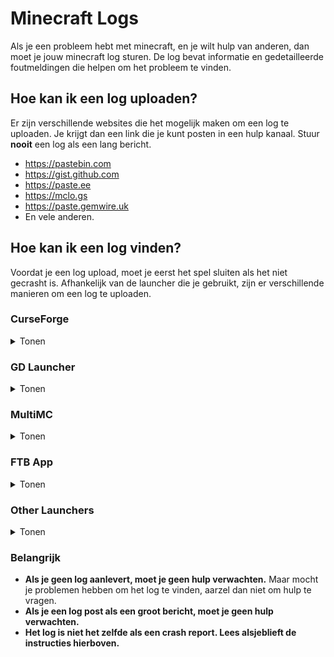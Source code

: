 # Minecraft Logs

Als je een probleem hebt met minecraft, en je wilt hulp van anderen, dan moet je jouw minecraft log sturen. 
De log bevat informatie en gedetailleerde foutmeldingen die helpen om het probleem te vinden. 

## Hoe kan ik een log uploaden?

Er zijn verschillende websites die het mogelijk maken om een log te uploaden. 
Je krijgt dan een link die je kunt posten in een hulp kanaal. 
Stuur **nooit** een log als een lang bericht. 

* <https://pastebin.com>
* <https://gist.github.com>
* <https://paste.ee>
* <https://mclo.gs>
* <https://paste.gemwire.uk>
* En vele anderen.

## Hoe kan ik een log vinden?

Voordat je een log upload, moet je eerst het spel sluiten als het niet gecrasht is. 
Afhankelijk van de launcher die je gebruikt, zijn er verschillende manieren om een log te uploaden. 

### CurseForge

<details>
<summary>Tonen</summary>

Als je CurseForge gebruikt, klik met de rechter muis op jouw modpack profiel, vervolgens op `Map Openen`. 
Daar vind je een map genaamd `logs`.  
Daarin vind je een bestand genaamd `latest.log`. 
Je moet dit bestand uploaden naar een van de bovenstaand gelinkte websites.
</details>

### GD Launcher

<details>
<summary>Tonen</summary>

Als je GD Launcher gebruikt, klik met de rechter muis op jouw modpack profiel, vervolgens op `Map Openen`. 
Hier vind je een map genaamd `logs`. 
Hier vind je een bestand genaamd `latest log`. 
Je moet dit bestand uploaden naar een van de bovenstaand gelinkte websites.

</details>

### MultiMC

<details>
<summary>Tonen</summary>

Als je MultiMC gebruikt, klik op `Instantie bewerken`, vervolgens op `Andere logbestanden`. 
Kies dan `logs/latest.log` in het keuzenmenu aan de bovenkant en klik op `Upload`.  
Je krijgt een link die je kunt posten. 
Een alternatief, je kunt meteen op `Upload` klikken in de `Minecraft Log` tab. 

</details>

### FTB App

<details>
<summary>Tonen</summary>

Als je de FTB App gebruikt, klik op je modpack profiel, vervolgens op `Instellingen` boven aan in de rechter hoek. 
Vervolgens klik je op `Open Map` onder aan in de linker hoek. 
Hier vind je een map genaamd `logs`. 
Hier vind je een bestand genaamd `latest log`. 
Je moet dit bestand uploaden naar een van de bovenstaand gelinkte websites. 

</details>

### Other Launchers

<details>
<summary>Tonen</summary>

In je `.minecraft` map vind je een map genaamd `logs`.
Hier vind je een bestaand genaamd `latest log`.
Je moet dit bestand uploaden naar een van de bovenstaand gelinkte websites. 

</details>

### Belangrijk

* **Als je geen log aanlevert, moet je geen hulp verwachten.**
  Maar mocht je problemen hebben om het log te vinden, aarzel dan niet om hulp te vragen.
* **Als je een log post als een groot bericht, moet je geen hulp verwachten.**
* **Het log is niet het zelfde als een crash report. Lees alsjeblieft de instructies hierboven.**